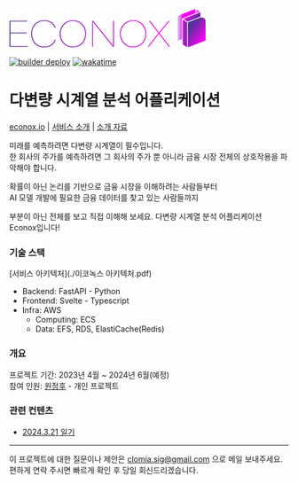 <img src="frontend/static/img/logo.png" alt="logo" height=50/> <img src="frontend/static/img/favicon.png" alt="logo" height=70 width=70/>

[![builder deploy](https://github.com/clomia-group/econox/actions/workflows/deploy.yaml/badge.svg)](https://github.com/clomia-group/econox/actions/workflows/deploy.yaml) [![wakatime](https://wakatime.com/badge/user/eaedfb05-2b60-4cd6-8436-6a673d9bd06f/project/c7596db5-6e65-494d-80d7-462ce4dc9aa4.svg)](https://wakatime.com/badge/user/eaedfb05-2b60-4cd6-8436-6a673d9bd06f/project/c7596db5-6e65-494d-80d7-462ce4dc9aa4)

# 다변량 시계열 분석 어플리케이션

[econox.io](https://www.econox.io/) | [서비스 소개](https://www.econox.wiki/ko/tutorial) | [소개 자료](https://drive.google.com/file/d/1ltQsAFP2pJUXhjJ715tHQfIyVX3JJ5S0/view?usp=sharing)

미래를 예측하려면 다변량 시계열이 필수입니다.  
한 회사의 주가를 예측하려면 그 회사의 주가 뿐 아니라 금융 시장 전체의 상호작용을 파악해야 합니다.

확률이 아닌 논리를 기반으로 금융 시장을 이해하려는 사람들부터  
AI 모델 개발에 필요한 금융 데이터를 찾고 있는 사람들까지

부분이 아닌 전체를 보고 직접 이해해 보세요.
다변량 시계열 분석 어플리케이션 Econox입니다!

### 기술 스택

[서비스 아키텍처](./이코녹스 아키텍처.pdf)

- Backend: FastAPI - Python
- Frontend: Svelte - Typescript
- Infra: AWS
  - Computing: ECS
  - Data: EFS, RDS, ElastiCache(Redis)

### 개요

프로젝트 기간: 2023년 4월 ~ 2024년 6월(예정)  
참여 인원: [원정후](https://github.com/clomia) - 개인 프로젝트

### 관련 컨텐츠

- [2024.3.21 일기](https://www.clomia.com/3614f0b3-e1f5-4943-b996-398c1bb68303)

---

이 프로젝트에 대한 질문이나 제안은 clomia.sig@gmail.com 으로 메일 보내주세요.  
편하게 연락 주시면 빠르게 확인 후 당일 회신드리겠습니다.
